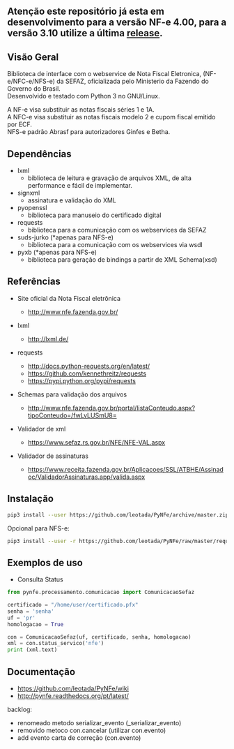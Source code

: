 
Atenção este repositório já esta em desenvolvimento para a versão NF-e 4.00, para a versão 3.10 utilize a última [release](https://github.com/leotada/PyNFe/releases).
-----------

Visão Geral
-----------

Biblioteca de interface com o webservice de Nota Fiscal Eletronica,
(NF-e/NFC-e/NFS-e) da SEFAZ, oficializada pelo Ministerio da Fazendo do
Governo do Brasil.  
Desenvolvido e testado com Python 3 no GNU/Linux.

A NF-e visa substituir as notas fiscais séries 1 e 1A.  
A NFC-e visa substituir as notas fiscais modelo 2 e
cupom fiscal emitido por ECF.  
NFS-e padrão Abrasf para autorizadores Ginfes e Betha.


Dependências
------------

- lxml
  - biblioteca de leitura e gravação de arquivos XML, de alta
    performance e fácil de implementar.
- signxml
  - assinatura e validação do XML
- pyopenssl
  - biblioteca para manuseio do certificado digital
- requests
  - biblioteca para a comunicação com os webservices da SEFAZ
- suds-jurko (*apenas para NFS-e)
  - biblioteca para a comunicação com os webservices via wsdl
- pyxb (*apenas para NFS-e)
  - biblioteca para geração de bindings a partir de XML Schema(xsd)

Referências
-----------

- Site oficial da Nota Fiscal eletrônica
  - http://www.nfe.fazenda.gov.br/

- lxml
  - http://lxml.de/

- requests
  - http://docs.python-requests.org/en/latest/
  - https://github.com/kennethreitz/requests
  - https://pypi.python.org/pypi/requests

- Schemas para validação dos arquivos
  - http://www.nfe.fazenda.gov.br/portal/listaConteudo.aspx?tipoConteudo=/fwLvLUSmU8=

- Validador de xml
  - https://www.sefaz.rs.gov.br/NFE/NFE-VAL.aspx

- Validador de assinaturas
  - https://www.receita.fazenda.gov.br/Aplicacoes/SSL/ATBHE/Assinadoc/ValidadorAssinaturas.app/valida.aspx

Instalação
-----------

```sh
pip3 install --user https://github.com/leotada/PyNFe/archive/master.zip
```

Opcional para NFS-e:

```sh
pip3 install --user -r https://github.com/leotada/PyNFe/raw/master/requirements-nfse.txt
```

Exemplos de uso
-----------
  - Consulta Status

```python
from pynfe.processamento.comunicacao import ComunicacaoSefaz

certificado = "/home/user/certificado.pfx"
senha = 'senha'
uf = 'pr'
homologacao = True

con = ComunicacaoSefaz(uf, certificado, senha, homologacao)
xml = con.status_servico('nfe')
print (xml.text)
```

Documentação
-----------
- https://github.com/leotada/PyNFe/wiki
- http://pynfe.readthedocs.org/pt/latest/

backlog:
- renomeado metodo serializar_evento (_serializar_evento)
- removido metoco con.cancelar (utilizar con.evento)
- add evento carta de correção (con.evento)
